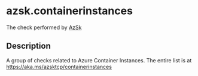 # azsk.containerinstances

The check performed by [AzSk](https://azsk.azurewebsites.net/)

## Description

A group of checks related to Azure Container Instances. The entire list is at https://aka.ms/azsktcp/containerinstances
